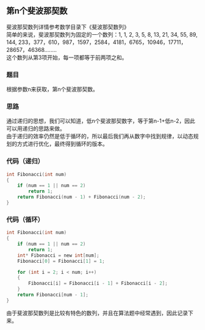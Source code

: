 ## 第n个斐波那契数
斐波那契数列详情参考数学目录下《斐波那契数列》   
简单的来说，斐波那契数列为固定的一个数列：1, 1, 2, 3, 5, 8, 13, 21, 34, 55, 89, 144, 233，377，610，987，1597，2584，4181，6765，10946，17711，28657，46368........     
这个数列从第3项开始，每一项都等于前两项之和。   
### 题目
根据参数n来获取，第n个斐波那契数。   
### 思路
通过递归的思想，我们可以知道，低n个斐波那契数字，等于第n-1+低n-2，因此可以用递归的思路来做。  
由于递归的效率仍然是低于循环的，所以最后我们再从数字中找到规律，以动态规划的方式进行优化，最终得到循环的版本。   
### 代码（递归）
```c
int Fibonacci(int num)  
{  
	if (num == 1 || num == 2)   
		return 1;  
	return Fibonacci(num - 1) + Fibonacci(num - 2);  
}  
```  
### 代码（循环）   
```c
int Fibonacci(int num)  
{   
	if (num == 1 || num == 2)   
		return 1;   
	int* Fibonacci = new int[num];  
	Fibonacci[0] = Fibonacci[1] = 1;   

	for (int i = 2; i < num; i++)   
	{   
		Fibonacci[i] = Fibonacci[i - 1] + Fibonacci[i - 2];   
	}   
	return Fibonacci[num - 1];  
}   
```   
由于斐波那契数列是比较有特色的数列，并且在算法题中经常遇到，因此记录下来。   